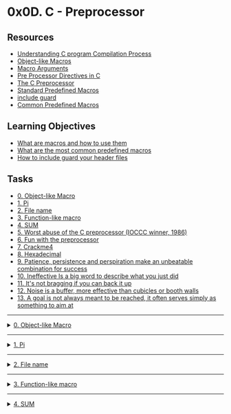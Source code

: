 # 0x0D. C - Preprocessor

## Resources
- [Understanding C program Compilation Process](https://www.youtube.com/watch?v=eW5he5uFBNM)
- [Object-like Macros](https://gcc.gnu.org/onlinedocs/gcc-5.1.0/cpp/Object-like-Macros.html#Object-like-Macros)
- [Macro Arguments](https://gcc.gnu.org/onlinedocs/gcc-5.1.0/cpp/Macro-Arguments.html#Macro-Arguments)
- [Pre Processor Directives in C](https://www.youtube.com/watch?v=X6HiYbY3Uak)
- [The C Preprocessor](https://www.cprogramming.com/tutorial/cpreprocessor.html)
- [Standard Predefined Macros](https://gcc.gnu.org/onlinedocs/gcc-5.1.0/cpp/Standard-Predefined-Macros.html#Standard-Predefined-Macros)
- [include guard](https://en.wikipedia.org/wiki/Include_guard)
- [Common Predefined Macros](https://gcc.gnu.org/onlinedocs/gcc-5.1.0/cpp/Common-Predefined-Macros.html#Common-Predefined-Macros)

## Learning Objectives
- [What are macros and how to use them](#what-are-macros-and-how-to-use-them)
- [What are the most common predefined macros](#what-are-the-most-common-predefined-macros)
- [How to include guard your header files](#how-to-include-guard-your-header-files)


## Tasks
- [0. Object-like Macro](./0-object_like_macro.h)
- [1. Pi](./1-pi.h)
- [2. File name](./2-main.c)
- [3. Function-like macro](./3-function_like_macro.h)
- [4. SUM](./4-sum.h)
- [5. Worst abuse of the C preprocessor (IOCCC winner, 1986)](./101-preprocessor_abuse.c)
- [6. Fun with the preprocessor](./main.c)
- [7. Crackme4](./100-crackme_password)
- [8. Hexadecimal](./101-hexadecimal)
- [9. Patience, persistence and perspiration make an unbeatable combination for success](./102-opcodes)
- [10. Ineffective Is a big word to describe what you just did](./103-function_like_macro.h)
- [11. It's not bragging if you can back it up](./104-function_like_macro.h)
- [12. Noise is a buffer, more effective than cubicles or booth walls](./105-square_macro.h)
- [13. A goal is not always meant to be reached, it often serves simply as something to aim at](./106-preprocessor_abuse.c)

---

<details>

<summary><a href="./0-object_like_macro.h">0. Object-like Macro</a></summary>

### 0. Object-like Macro

```c
#include "0-object_like_macro.h"
#include "0-object_like_macro.h"

/**
 * main - check the code
 *
 * Return: Always 0.
 */
int main(void)
{
    int s;

    s = 98 + SIZE;
    printf("%d\n", s);
    return (0);
}
```

> Compiled with `gcc -Wall -pedantic -Werror -Wextra -std=gnu89 0-main.c -o a`

> Output:

```bash
$ ./a
1122
$ 
```

</details>

---

<details>

<summary><a href="./1-pi.h">1. Pi</a></summary>

### 1. Pi

```c
#include "1-pi.h"
#include "1-pi.h"
#include <stdio.h>

/**
 * main - check the code
 *
 * Return: Always 0.
 */
int main(void)
{
    float a;
    float r;

    r = 98;
    a = PI * r * r;
    printf("%.3f\n", a);
    return (0);
}
```

> Compiled with `gcc -Wall -pedantic -Werror -Wextra -std=gnu89 1-main.c -o b`

> Output:

```bash
$ ./b
30171.855
$ 
```

</details>

---

<details>

<summary><a href="./2-main.c">2. File name</a></summary>

### 2. File name

> Compiled with `gcc -Wall -pedantic -Werror -Wextra -std=gnu89 2-main.c -o c`

> Output:

```bash
$ ./c
2-main.c
$ cp 2-main.c 02-main.c
$ gcc -Wall -pedantic -Werror -Wextra -std=gnu89 02-main.c -o cc
$ ./cc
02-main.c
$ 
```

</details>

---

<details>

<summary><a href="./3-function_like_macro.h">3. Function-like macro</a></summary>

### 3. Function-like macro

```c
#include "3-function_like_macro.h"
#include "3-function_like_macro.h"
#include <stdio.h>

/**
 * main - check the code
 *
 * Return: Always 0.
 */
int main(void)
{
    int a;
    int b;

    a = ABS(-98) * 10;
    b = ABS(98) * 10;
    printf("%d, %d\n", a, b);
    return (0);
}
```

> Compiled with `gcc -Wall -pedantic -Werror -Wextra -std=gnu89 3-main.c -o d`

> Output:

```bash
$ ./d
980, 980
$ 
```

</details>

---

<details>

<summary><a href="./4-sum.h">4. SUM</a></summary>

### 4. SUM

```c
#include "4-sum.h"
#include "4-sum.h"
#include <stdio.h>

/**
 * main - check the code
 *
 * Return: Always 0.
 */
int main(void)
{
    int s;

    s = SUM(98, 1024);
    printf("%d\n", s);
    return (0);
}
```

> Compiled with `gcc -Wall -pedantic -Werror -Wextra -std=gnu89 4-main.c -o e`
> Output:

```bash
$ ./e
1122
$ 
```
